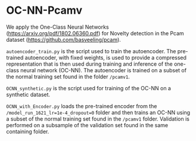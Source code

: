 
# OC-NN-Pcamv
We apply the One-Class Neural Networks (https://arxiv.org/pdf/1802.06360.pdf) for Novelty detection in the Pcam dataset (https://github.com/basveeling/pcam).

`autoencoder_train.py` is the script used to train the autoencoder. The pre-trained autoencoder, with fixed weights, is used to provide a compressed representation that is then used during training and inference of the one-class neural network (OC-NN).  The autoencoder is trained on a subset of the normal training set found in the folder `/pcamv1`.

`OCNN_synthetic.py` is the script used for training of the OC-NN on a synthetic dataset. 

`OCNN_with_Encoder.py` loads the pre-trained encoder from the `/model_run_1621_lr=1e-4_dropout=0` folder and then trains an OC-NN using a subset of the normal training set found in the `/pcamv1` folder. Validation is performed on a subsample of the validation set found in the same containing folder.
